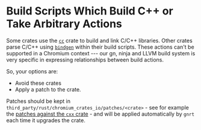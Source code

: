 # Build Scripts Which Build C++ or Take Arbitrary Actions

Some crates use the [`cc`][1] crate to build and link C/C++ libraries.
Other crates parse C/C++ using [`bindgen`][2] within their build scripts.
These actions can't be supported in a Chromium context --- our gn, ninja
and LLVM build system is very specific in expressing relationships between
build actions.

So, your options are:

* Avoid these crates
* Apply a patch to the crate.

Patches should be kept in `third_party/rust/chromium_crates_io/patches/<crate>` -
see for example the [patches against the `cxx` crate][3] - and will be applied
automatically by `gnrt` each time it upgrades the crate.

[1]: https://crates.io/crates/cc
[2]: https://crates.io/crates/bindgen
[3]: https://source.chromium.org/chromium/chromium/src/+/main:third_party/rust/chromium_crates_io/patches/cxx/
